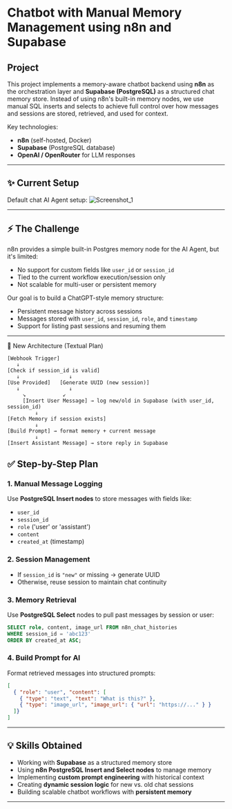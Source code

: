 # Chatbot with Manual Memory Management using n8n and Supabase

## Project
This project implements a memory-aware chatbot backend using **n8n** as the orchestration layer and **Supabase (PostgreSQL)** as a structured chat memory store. Instead of using n8n's built-in memory nodes, we use manual SQL inserts and selects to achieve full control over how messages and sessions are stored, retrieved, and used for context.

Key technologies:
- **n8n** (self-hosted, Docker)
- **Supabase** (PostgreSQL database)
- **OpenAI / OpenRouter** for LLM responses

---

## ✨ Current Setup

Default chat AI Agent setup:
![Screenshot_1](https://github.com/user-attachments/assets/61c85449-587a-42af-ba50-c1815473367f)

---
## ⚡ The Challenge

n8n provides a simple built-in Postgres memory node for the AI Agent, but it's limited:
- No support for custom fields like `user_id` or `session_id`
- Tied to the current workflow execution/session only
- Not scalable for multi-user or persistent memory

Our goal is to build a ChatGPT-style memory structure:
- Persistent message history across sessions
- Messages stored with `user_id`, `session_id`, `role`, and `timestamp`
- Support for listing past sessions and resuming them

---

🧠 New Architecture (Textual Plan)
```
[Webhook Trigger]
   ↓
[Check if session_id is valid]
   ↓                ↓
[Use Provided]   [Generate UUID (new session)]
   ↓                ↓
     ↘            ↙
     [Insert User Message] → log new/old in Supabase (with user_id, session_id)
         ↓
[Fetch Memory if session exists]
         ↓
[Build Prompt] → format memory + current message
         ↓
[Insert Assistant Message] → store reply in Supabase
```
## ✅ Step-by-Step Plan

### 1. **Manual Message Logging**
Use **PostgreSQL Insert nodes** to store messages with fields like:
- `user_id`
- `session_id`
- `role` ('user' or 'assistant')
- `content`
- `created_at` (timestamp)

### 2. **Session Management**
- If `session_id` is `"new"` or missing → generate UUID
- Otherwise, reuse session to maintain chat continuity

### 3. **Memory Retrieval**
Use **PostgreSQL Select** nodes to pull past messages by session or user:
```sql
SELECT role, content, image_url FROM n8n_chat_histories
WHERE session_id = 'abc123'
ORDER BY created_at ASC;
```

### 4. **Build Prompt for AI**
Format retrieved messages into structured prompts:
```json
[
  { "role": "user", "content": [
    { "type": "text", "text": "What is this?" },
    { "type": "image_url", "image_url": { "url": "https://..." } }
  ]}
]
```

---

## 💡 Skills Obtained

- Working with **Supabase** as a structured memory store
- Using **n8n PostgreSQL Insert and Select nodes** to manage memory
- Implementing **custom prompt engineering** with historical context
- Creating **dynamic session logic** for new vs. old chat sessions
- Building scalable chatbot workflows with **persistent memory**

---
